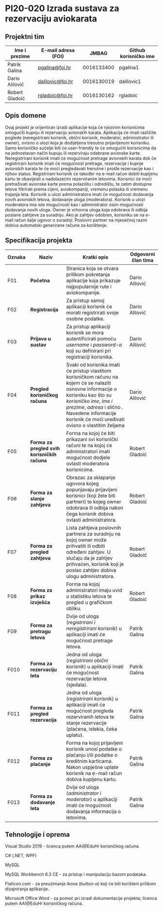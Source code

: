 # PI20-020 Izrada sustava za rezervaciju aviokarata

## Projektni tim

Ime i prezime | E-mail adresa (FOI) | JMBAG | Github korisničko ime
------------  | ------------------- | ----- | ---------------------
Patrik Galina | pgalina@foi.hr | 0016133400 | pgalina1
Dario Alilović| dalilovic@foi.hr | 0016130019 | dalilovic1
Robert Gladoić | rgladoic@foi.hr | 0016130162 | rgladoic

## Opis domene
Ovaj projekt je orijentiran izradi aplikacije koja će njezinim korisnicima omogućiti kupnju ili rezervaciju avionskih karata. Aplikacija će imati različite poglede (neregstrirani korisnik, obični korisnik, moderator, administrator ili owner), ovisno o ulozi koja je dodijeljena trenutno prijavljenom korisniku. Samo korisničko sučelje biti će user-friendly te će omogućiti korisnicima da na jednostavan način kupuju ili rezerviraju odabrane avionske karte. Neregistrirani korisnik imati će mogućnost pretrage avionskih karata dok će registrirani korisnik imati će mogućnost pretrage, rezervacije i kupnje avionskih karata te će moći pregledavati trenutne i prošle rezervacije kao i njihov status. Registrirani korisnik će također na e-mail račun dobiti kupljenu kartu te obavijesti o nadolazećim rezerviranim letovima. Korisnici će moći pretraživati avionske karte prema polazištu i odredištu, te zatim dostupne letove filtrirati prema cijeni, aviokompaniji, vremenu polaska ili vremenu trajanja leta. Korisnik u ulozi administratora imati će mogućnost dodavanja novih avionskih letova, dodavanje uloga (moderatora). Korisnik u ulozi moderatora ima iste mogućnosti kao i administrator osim mogućnosti dodavanja novih uloga. Owner je vrhovna uloga koja odobrava ili odbija poslane zahtjeve za suradnju. Ako je zahtjev odobren, korisniku se na e-mail račun šalje ugovor o suradnji. Poslovni partner na mjesečnoj razini dobiva automatski generirane račune za korištenje. 

## Specifikacija projekta
Oznaka | Naziv | Kratki opis | Odgovorni član tima
------ | ----- | ----------- | -------------------
F01 | **Početna** | Stranica koja se otvara prilikom pokretanja aplikacije koja prikazuje najpopularnije rute i aviokompanije. | Dario Alilović
F02 | **Registracija** | Za pristup samoj aplikaciji korisnik će morati registrirati svoje osobne podatke. | Dario Alilović
F03 | **Prijava u sustav** | Za pristup aplikaciji korisnik se mora autentificirati pomoću *username* i *password-a* koji su definirani pri registraciji korisnika. | Dario Alilović
F04 | **Pregled korisničkog računa** | Svaki od korisnika imati će pristup vlastitom korisničkom računu na kojem će se nalaziti osnovne informacije o korisniku kao što su *korisničko ime*, *ime i prezime*, *adresa* i slično . Navedene informacije korisnik će moći uređivati ovisno o vlastitim željama | Dario Alilović
F05 | **Forma za pregled svih korisničkih računa** | Forma na kojoj će biti prikazani svi korisnički računi te na kojoj će administratori imati mogućnost dodjele ovlasti moderatora korisnicima. |Robert Gladoić
F06 | **Forma za slanje zahtjeva** | Obrazac za sklapanje ugovora kojeg popunjavaju prijavljeni korisnici (koji žele biti partneri) te kojeg owner odobrava ili odbija nakon čega korisnik dobiva ovlasti administratora. |Robert Gladoić
F07 | **Forma za pregled zahtjeva** | Lista zahtjeva poslovnih partnera za suradnju na kojoj owner može prihvatiti ili odbiti određeni zahtjev. U slučaju da je zahtjev prihvaćen, korisnik koji je poslao zahtjev dobiva ulogu administratora. |Robert Gladoić
F08 | **Forma za prikaz izvješća** | Forma na kojoj administratori imaju uvid u statistiku letova te pregled u grafičkom obliku. |Robert Gladoić
F09 | **Forma za pretragu letova** | Dvije od uloga (*registrirani i neregistrirani korisnik*) u aplikaciji imati će mogućnost pretrage letova. |Patrik Galina
F010 | **Forma za rezervaciju leta** | Jedna od uloga (*registrirani obični korisnik*) u aplikaciji imati će mogućnost rezervacije letova (sjedala). |Patrik Galina
F011 | **Forma za pregled rezervacija** | Jedna od uloga (*registrirani korisnik*) u aplikaciji imati će mogućnost pregleda rezerviranih letova te stanje rezervacije (plaćena, istekla, čeka uplatu). |Patrik Galina
F012 | **Forma za plaćanje** | Forma na kojoj prijavljeni korisnik unosi podatke o plaćanju i/ili podatke o kreditnim karticama. Nakon uspješne uplate korisnik na e-mail račun dobiva kupljenu kartu. |Patrik Galina
F013 | **Forma za dodavanje leta** | Dvije od uloga (*administrator i moderator*) u aplikaciji imati će mogućnost dodavanja informacija o letovima. |Patrik Galina

## Tehnologije i oprema
Visual Studio 2019 - licenca putem AAI@EduHr korisničkog računa.

C# (.NET, WPF)

MySQL 

MySQL Workbench 6.3 CE - za pristup i manipulaciju bazom podataka.

Flaticon.com - za preuzimanje ikona (*button-a*) koji će biti korišteni prilikom dizajniranja aplikacije.

Microsoft Office Word - za pomoć pri izradi dokumentacije projekta; licenca putem AAI@EduHr korisničkog računa.

